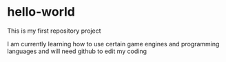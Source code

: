 # hello-world
This is my first repository project

I am currently learning how to use certain game engines and programming languages and will need github to edit my coding
